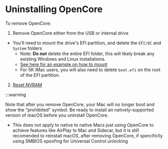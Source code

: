 # Uninstalling OpenCore

To remove OpenCore:

1. Remove OpenCore either from the USB or internal drive

  * You'll need to mount the drive's EFI partition, and delete the `EFI/OC` and `System` folders
    * Note: **Do not** delete the entire EFI folder, this will likely break any existing Windows and Linux installations.
    * [See here for an example on how to mount](https://dortania.github.io/OpenCore-Post-Install/universal/oc2hdd.html)
    * For 5K iMac users, you will also need to delete `boot.efi` on the root of the EFI partition.

2. [Reset NVRAM](https://support.apple.com/HT204063)

:::warning

Note that after you remove OpenCore, your Mac will no longer boot and show the "prohibited" symbol. Be ready to install an natively-supported version of macOS before you uninstall OpenCore.

* This does not apply to native to native Macs just using OpenCore to achieve features like AirPlay to Mac and Sidecar, but it is still recomended to reinstall macOS, after removing OpenCore, if spercificlly using SMBIOS spoofing for Universal Control unlocking
